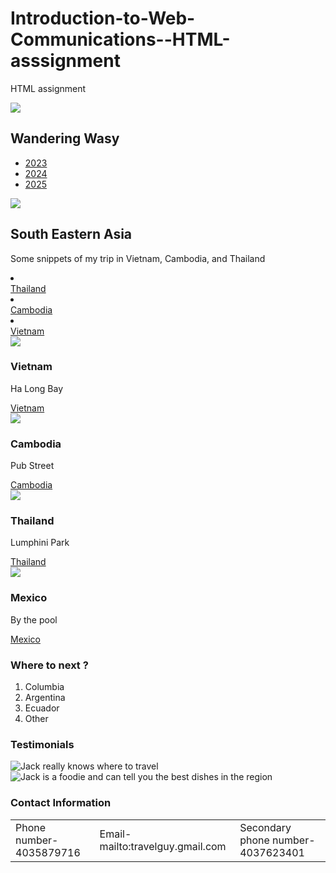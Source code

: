 # Introduction-to-Web-Communications--HTML-asssignment
HTML assignment
<!DOCTYPE html>
<head>
<title> Wandering Wasy</title>
<meta charset = "UTF-8">
<meta name = "viewport" content = "width=device-width, initial-scale=1"
</head>
<body>
<nav>
<section1>
<img src= "images/IMG_6148.jpg"<!-- Can't get my images that I downloaded to show up here-->
<h1> Wandering Wasy </h1>
<ul>
<li><section id = "2023"></section><a href "#2023">2023</a></li>
<li><section id = "2024"></section><a href "#2024">2024</a></li>
<li><section id = "2025"></section><a href "#2025">2025</a></li>
</ul>
<img src = "IMG_6402.jpg"><!-- Can't get my images that I downloaded to show up here either-->
</nav>
<div>
<h2> South Eastern Asia</h2>
<p> Some snippets of my trip in Vietnam, Cambodia, and Thailand </p>
<li><section id = "Thailand"></section><a href "#2023">Thailand</a></li>
<li><section id = "Cambodia"></section><a href "#2024">Cambodia</a></li>
<li><section id = "Vietnam"></section><a href "#2025">Vietnam</a></li>
</div>
</section1>
<section2> 
<div>
<div>
<img src = "images/IMG_6402.jpeg"><!-- Can't get my images that I downloaded to show up here either-->
<h3> Vietnam </h3>
<p> Ha Long Bay </p>
<section id = "Vietnam"></section><a href "#Vietnam">Vietnam</a>
</div>
<div>
<img src = "images/filename.jpeg"><!-- Can't get my images that I downloaded to show up here either-->
<h3> Cambodia </h3>
<p> Pub Street </p>
<section id = "Cambodia"></section><a href "Cambodia">Cambodia</a>
</div>
<div> 
<img src = "images/filename.jpeg"><!-- Can't get my images that I downloaded to show up here either-->
<h3> Thailand</h3>
<p> Lumphini Park </p>
<section id = "Thailand"></section><a href "Thaiand">Thailand</a>
</div>
<div>
<img src = "images/filename.jpeg"><!-- Can't get my images that I downloaded to show up here either-->
<h3> Mexico </h3>
<p> By the pool </p>
<section id = "Mexico"></section><a href "Mexico">Mexico</a>
</div>
</div>
</section2>
<section3>
<div>
<h3><bold> Where to next ?</bold></h3>
<ol>
<li> Columbia </li>
<li> Argentina </li>
<li> Ecuador </li>
<li> Other </li>
</ol>
</div>
<span></span>
<div>
<h3> Testimonials</h3>
<img src = "images/filename.jpg" alt = "Jack really knows where to travel">
<img src = "images/filename.jpg" alt = "Jack is a foodie and can tell you the best dishes in the region">
</div>
</section3>
<footer>
<h3> Contact Information </h3>
<table>
<tr>
<td> Phone number- 4035879716 </td>
<td> Email- mailto:travelguy.gmail.com </td>
<td> Secondary phone number- 4037623401 </td>
</tr>
</table>
</footer>
</body>
</html>
